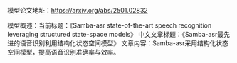 模型论文地址：https://arxiv.org/abs/2501.02832

模型概述：当前标题：《Samba-asr state-of-the-art speech recognition leveraging structured state-space models》
中文文章标题：《Samba-asr最先进的语音识别利用结构化状态空间模型》
文章内容：Samba-asr采用结构化状态空间模型，提高语音识别准确率与效率。
